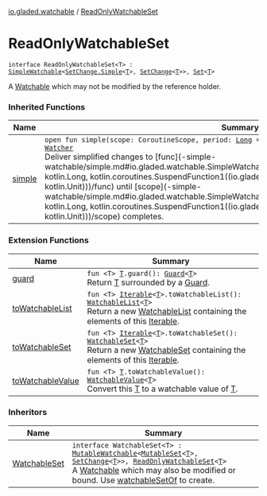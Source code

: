 [io.gladed.watchable](index.md) / [ReadOnlyWatchableSet](./-read-only-watchable-set.md)

# ReadOnlyWatchableSet

`interface ReadOnlyWatchableSet<T> : `[`SimpleWatchable`](-simple-watchable/index.md)`<`[`SetChange.Simple`](-set-change/-simple/index.md)`<`[`T`](-read-only-watchable-set.md#T)`>, `[`SetChange`](-set-change/index.md)`<`[`T`](-read-only-watchable-set.md#T)`>>, `[`Set`](https://kotlinlang.org/api/latest/jvm/stdlib/kotlin.collections/-set/index.html)`<`[`T`](-read-only-watchable-set.md#T)`>`

A [Watchable](https://kotlinlang.org/api/latest/jvm/stdlib/kotlin.collections/-set/index.html) which may not be modified by the reference holder.

### Inherited Functions

| Name | Summary |
|---|---|
| [simple](-simple-watchable/simple.md) | `open fun simple(scope: CoroutineScope, period: `[`Long`](https://kotlinlang.org/api/latest/jvm/stdlib/kotlin/-long/index.html)` = IMMEDIATE, func: suspend (`[`S`](-simple-watchable/index.md#S)`) -> `[`Unit`](https://kotlinlang.org/api/latest/jvm/stdlib/kotlin/-unit/index.html)`): `[`Watcher`](-watcher/index.md)<br>Deliver simplified changes to [func](-simple-watchable/simple.md#io.gladed.watchable.SimpleWatchable$simple(kotlinx.coroutines.CoroutineScope, kotlin.Long, kotlin.coroutines.SuspendFunction1((io.gladed.watchable.SimpleWatchable.S, kotlin.Unit)))/func) until [scope](-simple-watchable/simple.md#io.gladed.watchable.SimpleWatchable$simple(kotlinx.coroutines.CoroutineScope, kotlin.Long, kotlin.coroutines.SuspendFunction1((io.gladed.watchable.SimpleWatchable.S, kotlin.Unit)))/scope) completes. |

### Extension Functions

| Name | Summary |
|---|---|
| [guard](../io.gladed.watchable.util/guard.md) | `fun <T> `[`T`](../io.gladed.watchable.util/guard.md#T)`.guard(): `[`Guard`](../io.gladed.watchable.util/-guard/index.md)`<`[`T`](../io.gladed.watchable.util/guard.md#T)`>`<br>Return [T](../io.gladed.watchable.util/guard.md#T) surrounded by a [Guard](../io.gladed.watchable.util/-guard/index.md). |
| [toWatchableList](kotlin.collections.-iterable/to-watchable-list.md) | `fun <T> `[`Iterable`](https://kotlinlang.org/api/latest/jvm/stdlib/kotlin.collections/-iterable/index.html)`<`[`T`](kotlin.collections.-iterable/to-watchable-list.md#T)`>.toWatchableList(): `[`WatchableList`](-watchable-list/index.md)`<`[`T`](kotlin.collections.-iterable/to-watchable-list.md#T)`>`<br>Return a new [WatchableList](-watchable-list/index.md) containing the elements of this [Iterable](https://kotlinlang.org/api/latest/jvm/stdlib/kotlin.collections/-iterable/index.html). |
| [toWatchableSet](kotlin.collections.-iterable/to-watchable-set.md) | `fun <T> `[`Iterable`](https://kotlinlang.org/api/latest/jvm/stdlib/kotlin.collections/-iterable/index.html)`<`[`T`](kotlin.collections.-iterable/to-watchable-set.md#T)`>.toWatchableSet(): `[`WatchableSet`](-watchable-set/index.md)`<`[`T`](kotlin.collections.-iterable/to-watchable-set.md#T)`>`<br>Return a new [WatchableSet](-watchable-set/index.md) containing the elements of this [Iterable](https://kotlinlang.org/api/latest/jvm/stdlib/kotlin.collections/-iterable/index.html). |
| [toWatchableValue](to-watchable-value.md) | `fun <T> `[`T`](to-watchable-value.md#T)`.toWatchableValue(): `[`WatchableValue`](-watchable-value/index.md)`<`[`T`](to-watchable-value.md#T)`>`<br>Convert this [T](to-watchable-value.md#T) to a watchable value of [T](to-watchable-value.md#T). |

### Inheritors

| Name | Summary |
|---|---|
| [WatchableSet](-watchable-set/index.md) | `interface WatchableSet<T> : `[`MutableWatchable`](-mutable-watchable/index.md)`<`[`MutableSet`](https://kotlinlang.org/api/latest/jvm/stdlib/kotlin.collections/-mutable-set/index.html)`<`[`T`](-watchable-set/index.md#T)`>, `[`SetChange`](-set-change/index.md)`<`[`T`](-watchable-set/index.md#T)`>>, `[`ReadOnlyWatchableSet`](./-read-only-watchable-set.md)`<`[`T`](-watchable-set/index.md#T)`>`<br>A [Watchable](https://kotlinlang.org/api/latest/jvm/stdlib/kotlin.collections/-set/index.html) which may also be modified or bound. Use [watchableSetOf](watchable-set-of.md) to create. |
